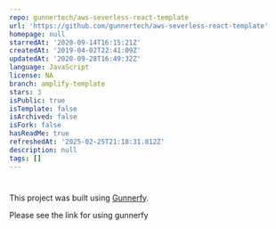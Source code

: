```yaml
---
repo: gunnertech/aws-severless-react-template
url: 'https://github.com/gunnertech/aws-severless-react-template'
homepage: null
starredAt: '2020-09-14T16:15:21Z'
createdAt: '2019-04-02T22:41:09Z'
updatedAt: '2020-09-28T16:49:32Z'
language: JavaScript
license: NA
branch: amplify-template
stars: 3
isPublic: true
isTemplate: false
isArchived: false
isFork: false
hasReadMe: true
refreshedAt: '2025-02-25T21:18:31.812Z'
description: null
tags: []
---
```


# <project-name>

This project was built using [Gunnerfy](https://github.com/gunnertech/gunnerfy/blob/master/README.md).

Please see the link for using gunnerfy
